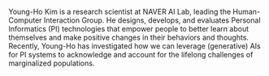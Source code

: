 Young-Ho Kim is a research scientist at NAVER AI Lab, leading the Human-Computer Interaction Group. He designs, develops, and evaluates Personal Informatics (PI) technologies that empower people to better learn about themselves and make positive changes in their behaviors and thoughts. Recently, Young-Ho has investigated how we can leverage (generative) AIs for PI systems to acknowledge and account for the lifelong challenges of marginalized populations.